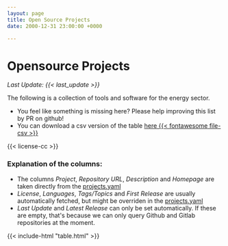 ```yaml
---
layout: page
title: Open Source Projects
date: 2000-12-31 23:00:00 +0000

---
```


# Opensource Projects
_Last Update: {{< last_update >}}_

The following is a collection of tools and software for the energy sector.

- You feel like something is missing here? Please help improving this list by PR on github!
- You can download a csv version of the table [here {{< fontawesome file-csv >}}](table.csv)

{{< license-cc >}}

### Explanation of the columns:

- The columns _Project_, _Repository URL_, _Description_ and _Homepage_ are taken directly from the [projects.yaml](https://github.com/oss-in-energy/oss-in-energy/blob/master/projects.yaml)
- _License_, _Languages_, _Tags/Topics_ and _First Release_ are usually automatically fetched, but might be overriden in the [projects.yaml](https://github.com/oss-in-energy/oss-in-energy/blob/master/projects.yaml)
- _Last Update_ and _Latest Release_ can only be set automatically. If these are empty, that's because we can only query Github and Gitlab repositories at the moment.

{{< include-html "table.html" >}}
